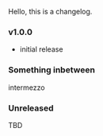 Hello, this is a changelog.

### v1.0.0

- initial release

### Something inbetween

intermezzo

### Unreleased

TBD
